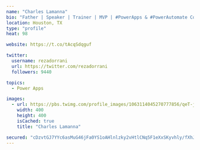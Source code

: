 ```yaml
---
name: "Charles Lamanna"
bio: "Father | Speaker | Trainer | MVP | #PowerApps & #PowerAutomate Community Super User | YouTuber Right-pointing triangle http://youtube.com/c/rezadorrani | Learn - Share - Clockwise rightwards and leftwards open circle arrows"
location: Houston, TX
type: "profile"
heat: 98

website: https://t.co/tAcqSdqguf

twitter:
  username: rezadorrani
  url: https://twitter.com/rezadorrani
  followers: 9440

topics:
  - Power Apps

images:
  - url: https://pbs.twimg.com/profile_images/1063114045270777856/qeT-jpWr_400x400.jpg
    width: 400
    height: 400
    isCached: true
    title: "Charles Lamanna"

secured: "cDzvtGJ7YYc6asMuG46jFa0YS1oAHlnlzky2vHtlCNq5F1eXxSKyvhly/fXhJERl7O1fRKodDNZ+Ifns5IP3alk856au26vhAHU7KH0CYYr9SZ7w6wZmZCUp3EhfRG8ROAHSeeOtYrPNGhCDgc9I74wHVkRm7/WRbw0+QZvQnQ/xey1jZSGcjrIDyp50C8PH1LZbFv177d4Gq9sSRlJVWVB7dHYUZUAy+F8o/pM7GfffEOkplWYQ8onE2nZWqKEGYbJgFOs3eDCYYh50aCZDwrvl+Lo391SJZI6ZVMGtaT4TUxlqNm0G0EuEIhT1LVvhuzuAOZTqWg4fqaP+FYKy/15s0l6rii5AXsmFfk75/WCkS+d2WkmjTQKKmFv+MtRhhJVaVdQns9a2W0XaS0ZOGRD2lSzLjqC/lNqByJonXHU=;5C6e+xYtrXLb1JNqwqZsjw=="
---
```


